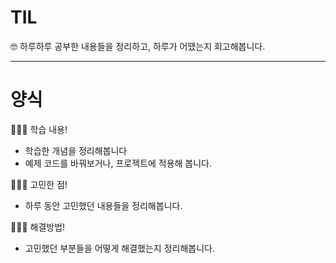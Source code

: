 # TIL

🤓 하루하루 공부한 내용들을 정리하고, 하루가 어땠는지 회고해봅니다. 

---

# 양식

👨🏻‍💻 학습 내용!

- 학습한 개념을 정리해봅니다
- 예제 코드를 바꿔보거나, 프로젝트에 적용해 봅니다.

👨🏻‍💻 고민한 점!

- 하루 동안 고민했던 내용들을 정리해봅니다.


👨🏻‍💻 해결방법!

- 고민했던 부분들을 어떻게 해결했는지 정리해봅니다.

